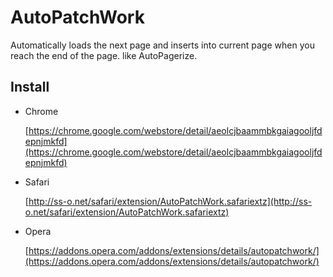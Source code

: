 # AutoPatchWork
Automatically loads the next page and inserts into current page when you reach the end of the page. like AutoPagerize.

## Install
- Chrome

    [https://chrome.google.com/webstore/detail/aeolcjbaammbkgaiagooljfdepnjmkfd](https://chrome.google.com/webstore/detail/aeolcjbaammbkgaiagooljfdepnjmkfd)

- Safari

    [http://ss-o.net/safari/extension/AutoPatchWork.safariextz](http://ss-o.net/safari/extension/AutoPatchWork.safariextz)

- Opera

    [https://addons.opera.com/addons/extensions/details/autopatchwork/](https://addons.opera.com/addons/extensions/details/autopatchwork/)

